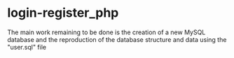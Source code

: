 # login-register_php
 
The main work remaining to be done is the creation of a new MySQL database and the reproduction of the database structure and data using the "user.sql" file
